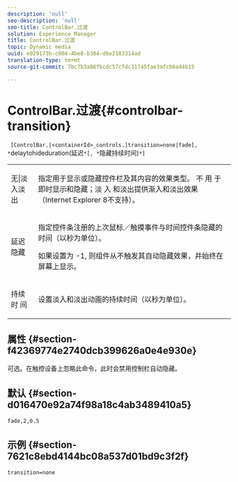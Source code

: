 ```yaml
---
description: 'null'
seo-description: 'null'
seo-title: ControlBar.过渡
solution: Experience Manager
title: ControlBar.过渡
topic: Dynamic media
uuid: e029173b-c004-4be8-b304-d6e2183314ad
translation-type: tm+mt
source-git-commit: 7bc7b3a86fbcdc57cfdc31745fae3afc06e44b15

---
```



# ControlBar.过渡{#controlbar-transition}

` [ControlBar.|<containerId>_controls.]transition=none|fade[, *`delaytohideduration(延迟`*[, *`隐藏持续时间)`*]`

<table id="table_F71AA834FE494949A2D4B569EA5E721F"> 
 <tbody> 
  <tr> 
   <td colname="col1"> <p> <span class="codeph"> 无|淡入淡出 </span> </p> </td> 
   <td colname="col2"> <p> 指定用于显示或隐藏控件栏及其内容的效果类型。 不 <span class="codeph"> 用 </span> 于即时显示和隐藏；淡 <span class="codeph"> 入 </span> 和淡出提供渐入和淡出效果（Internet Explorer 8不支持）。 </p> </td> 
  </tr> 
  <tr> 
   <td colname="col1"> <p> <span class="codeph"> <span class="varname"> 延迟隐藏 </span></span> </p> </td> 
   <td colname="col2"> <p> 指定控件条注册的上次鼠标／触摸事件与时间控件条隐藏的时间（以秒为单位）。 </p> <p> 如果设置为 <span class="codeph"> -1, </span> 则组件从不触发其自动隐藏效果，并始终在屏幕上显示。 </p> </td> 
  </tr> 
  <tr> 
   <td colname="col1"> <p> <span class="codeph"> 持续时 <span class="varname"></span> 间 </span> </p> </td> 
   <td colname="col2"> <p> 设置淡入和淡出动画的持续时间（以秒为单位）。 </p> </td> 
  </tr> 
 </tbody> 
</table>

## 属性 {#section-f42369774e2740dcb399626a0e4e930e}

可选。在触控设备上忽略此命令，此时会禁用控制栏自动隐藏。

## 默认 {#section-d016470e92a74f98a18c4ab3489410a5}

`fade,2,0.5`

## 示例 {#section-7621c8ebd4144bc08a537d01bd9c3f2f}

`transition=none`
